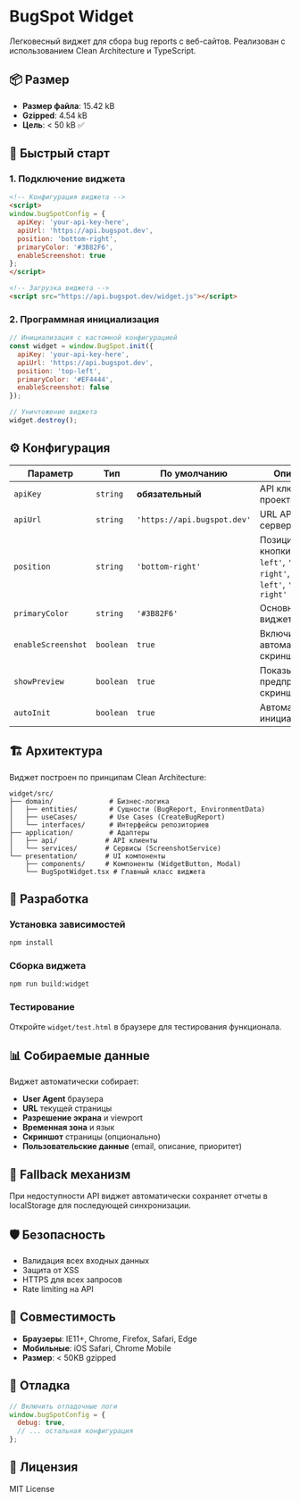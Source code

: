 # BugSpot Widget

Легковесный виджет для сбора bug reports с веб-сайтов. Реализован с использованием Clean Architecture и TypeScript.

## 📦 Размер

- **Размер файла**: 15.42 kB
- **Gzipped**: 4.54 kB
- **Цель**: < 50 kB ✅

## 🚀 Быстрый старт

### 1. Подключение виджета

```html
<!-- Конфигурация виджета -->
<script>
window.bugSpotConfig = {
  apiKey: 'your-api-key-here',
  apiUrl: 'https://api.bugspot.dev',
  position: 'bottom-right',
  primaryColor: '#3B82F6',
  enableScreenshot: true
};
</script>

<!-- Загрузка виджета -->
<script src="https://api.bugspot.dev/widget.js"></script>
```

### 2. Программная инициализация

```javascript
// Инициализация с кастомной конфигурацией
const widget = window.BugSpot.init({
  apiKey: 'your-api-key-here',
  apiUrl: 'https://api.bugspot.dev',
  position: 'top-left',
  primaryColor: '#EF4444',
  enableScreenshot: false
});

// Уничтожение виджета
widget.destroy();
```

## ⚙️ Конфигурация

| Параметр | Тип | По умолчанию | Описание |
|----------|-----|--------------|----------|
| `apiKey` | `string` | **обязательный** | API ключ проекта |
| `apiUrl` | `string` | `'https://api.bugspot.dev'` | URL API сервера |
| `position` | `string` | `'bottom-right'` | Позиция кнопки: `'top-left'`, `'top-right'`, `'bottom-left'`, `'bottom-right'` |
| `primaryColor` | `string` | `'#3B82F6'` | Основной цвет виджета |
| `enableScreenshot` | `boolean` | `true` | Включить автоматические скриншоты |
| `showPreview` | `boolean` | `true` | Показывать предпросмотр скриншота |
| `autoInit` | `boolean` | `true` | Автоматическая инициализация |

## 🏗️ Архитектура

Виджет построен по принципам Clean Architecture:

```
widget/src/
├── domain/              # Бизнес-логика
│   ├── entities/        # Сущности (BugReport, EnvironmentData)
│   ├── useCases/        # Use Cases (CreateBugReport)
│   └── interfaces/      # Интерфейсы репозиториев
├── application/         # Адаптеры
│   ├── api/            # API клиенты
│   └── services/       # Сервисы (ScreenshotService)
└── presentation/       # UI компоненты
    ├── components/     # Компоненты (WidgetButton, Modal)
    └── BugSpotWidget.tsx # Главный класс виджета
```

## 🔧 Разработка

### Установка зависимостей

```bash
npm install
```

### Сборка виджета

```bash
npm run build:widget
```

### Тестирование

Откройте `widget/test.html` в браузере для тестирования функционала.

## 📊 Собираемые данные

Виджет автоматически собирает:

- **User Agent** браузера
- **URL** текущей страницы
- **Разрешение экрана** и viewport
- **Временная зона** и язык
- **Скриншот** страницы (опционально)
- **Пользовательские данные** (email, описание, приоритет)

## 🔄 Fallback механизм

При недоступности API виджет автоматически сохраняет отчеты в localStorage для последующей синхронизации.

## 🛡️ Безопасность

- Валидация всех входных данных
- Защита от XSS
- HTTPS для всех запросов
- Rate limiting на API

## 📱 Совместимость

- **Браузеры**: IE11+, Chrome, Firefox, Safari, Edge
- **Мобильные**: iOS Safari, Chrome Mobile
- **Размер**: < 50KB gzipped

## 🐛 Отладка

```javascript
// Включить отладочные логи
window.bugSpotConfig = {
  debug: true,
  // ... остальная конфигурация
};
```

## 📄 Лицензия

MIT License
